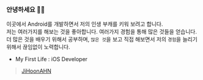 ### 안녕하세요 🖐🏻

이곳에서 Android를 개발하면서 저의 인생 부캐를 키워 보려고 합니다. <br>
저는 여러가지를 해보는 것을 좋아합니다. 여러가지 경험을 통해 많은 것들을 얻습니다. <br>
더 많은 것을 배우기 위해서 공부하며, ``많은 것``을 보고 직접 해보면서 저의 ``경험``을 늘리기 위해서 끊임없이 노력합니다.

- My First Life : iOS Developer
> [JiHoonAHN](https://github.com/JiHoonAHN)
